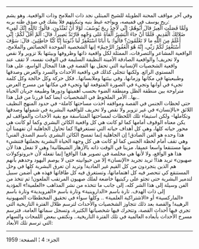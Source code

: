 ------------------------------------------------------------------------

وفي آخر مواقف المحنة الطويلة للشيخ المبتلى نجد ذات الملامح وذات
الواقعية. وهو يشم ريح يوسف في قميصه، ويواجه غيظ بنيه وتبكيتهم فلا يشك في
صدق ظنه بربه:  
«وَلَمَّا فَصَلَتِ الْعِيرُ قالَ أَبُوهُمْ: إِنِّي لَأَجِدُ رِيحَ يُوسُفَ، لَوْلا أَنْ تُفَنِّدُونِ. قالُوا:
تَاللَّهِ إِنَّكَ لَفِي ضَلالِكَ الْقَدِيمِ. فَلَمَّا أَنْ جاءَ الْبَشِيرُ أَلْقاهُ عَلى وَجْهِهِ فَارْتَدَّ
بَصِيراً. قالَ: أَلَمْ أَقُلْ لَكُمْ: إِنِّي أَعْلَمُ مِنَ اللَّهِ ما لا تَعْلَمُونَ؟ قالُوا: يا أَبانَا
اسْتَغْفِرْ لَنا ذُنُوبَنا إِنَّا كُنَّا خاطِئِينَ. قالَ: سَوْفَ أَسْتَغْفِرُ لَكُمْ رَبِّي، إِنَّهُ هُوَ الْغَفُورُ
الرَّحِيمُ» إنها الشخصية الموحدة الخصائص والملامح، الواقعية المشاعر
والتصرفات، الممثلة لكل واقعية ذاتها وظروفها وبيئتها بلا تزوير ولا نقص
ولا تحريف! والواقعية الصادقة الأمينة النظيفة السليمة في الوقت نفسه، لا
تقف عند واقعية الشخصيات الإنسانية التي تحفل بها القصة في هذا المجال
الواسع، على هذا المستوي الرائع. ولكنها تتجلى كذلك في واقعية الأحداث
والسرد والعرض وصدقها وطبيعيتها في مكانها وزمانها، وفي بيئتها
وملابساتها.. فكل حركة وكل خالجة وكل كلمة تجيء في أوانها وتجيء في الصورة
المتوقعة لها وتجيء في مكانها من مسرح العرض متراوحة بين منطقة الظل ومنطقة
الضوء بحسب أهميتها ودورها وطبيعة جريان الحياة بها.. الأمر الملحوظ في
الشخصيات أيضا كما قررنا من قبل هذا..  
حتى لحظات الجنس في القصة ومواقفه أخذت مساحتها كاملة- في حدود المنهج
النظيف اللائق «بالإنسان» في غير تزوير ولا نقص ولا تحريف للواقعية البشرية
في شمولها وصدقها وتكاملها- ولكن استيفاء تلك اللحظات لمساحتها المتناسقة
مع بقية الأحداث والمواقف لم يكن معناه الوقوف أمامها كما لو كانت هي كل
واقعية الكائن البشري وكما لو كانت هي محور حياته كلها، وهي كل أهداف حياته
التي تستغرقها! كما تحاول الجاهلية أن تفهمنا أن هذا وحده هو الفن الصادق!
إن الجاهلية إنما تمسخ الكائن البشري باسم الصدق الفني! وهي تقف أمام لحظة
الجنس كما لو كانت هي كل وجهة الحياة البشرية بجملتها فتنشىء منها مستنقعا
واسعا عميقا، مزينا في الوقت ذاته بالأزهار الشيطانية! وهي لا تفعل هذا لأن
هذا هو الواقع، ولا لأنها هي مخلصة في تصوير هذا الواقع! إنما تفعله لأن
«بروتوكولات صهيون» تريد هذا! تريد تجريد «الإنسان» إلا من حيوانيته حتى لا
يوصم اليهود وحدهم بأنهم هم الذين يتجردون من كل القيم غير المادية! وتريد
أن تغرق البشرية كلها في وحل المستنقع كي تنحصر فيه كل اهتماماتها، وتستغرق
فيه كل طاقاتها فهذه هي أضمن سبيل لتدمير البشرية حتى تجثو على ركبتيها
خاضعة لملك صهيون المرتقب الملعون! ثم تتخذ من الفن وسيلة إلى هذا الشر
كله، إلى جانب ما تتخذه من نشر المذاهب «العلمية!» المؤدية إلى ذات الهدف.
تارة باسم «الداروينية» وتارة باسم «الفرويدية» وتارة باسم «الماركسية» أو
«الاشتراكية العلمية» .. وكلها سواء في تحقيق المخططات الصهيونية الرهيبة!
والقصة بعد ذلك تتجاوز الشخصيات والأحداث لترسم ظلال الفترة التاريخية التي
تجري فيها أحداث القصة، وتتحرك فيها شخصياتها الكثيرة، وتسجل سماتها
العامة، فترسم مسرح الأحداث بأبعاده العالمية في تلك الفترة التاريخية..
ونكتفي ببعض اللمحات والسهام التي ترسم تلك الأبعاد:

------------------------------------------------------------------------

الجزء: 4 ¦ الصفحة: 1959
